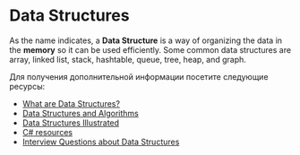 # Data Structures

As the name indicates, a **Data Structure** is a way of organizing the data in the **memory** so it can be used efficiently. Some common data structures are array, linked list, stack, hashtable, queue, tree, heap, and graph.

Для получения дополнительной информации посетите следующие ресурсы:

- [What are Data Structures?](https://www.geeksforgeeks.org/data-structures)
- [Data Structures and Algorithms](https://www.javatpoint.com/data-structure-tutorial)
- [Data Structures Illustrated](https://www.youtube.com/watch?v=9rhT3P1MDHk&list=PLkZYeFmDuaN2-KUIv-mvbjfKszIGJ4FaY)
- [C# resources](https://dev.to/adavidoaiei/fundamental-data-structures-and-algorithms-in-c-4ocf)
- [Interview Questions about Data Structures](https://www.csharpstar.com/csharp-algorithms/)

